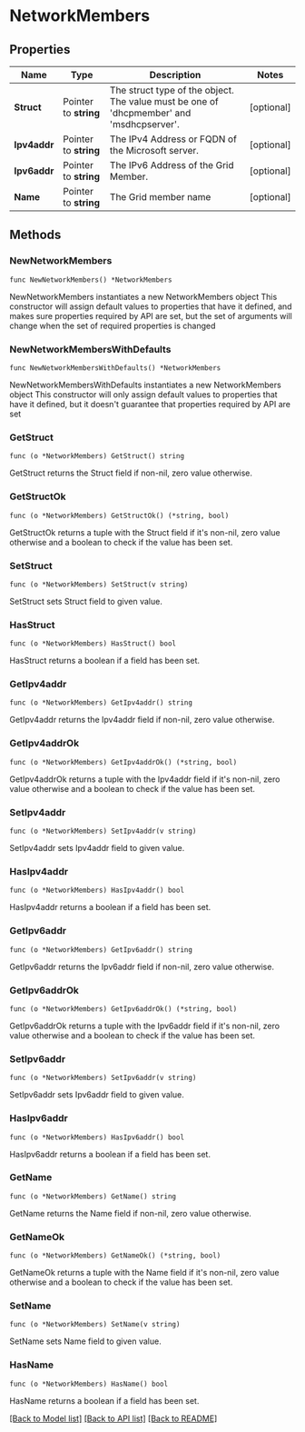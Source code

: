 # NetworkMembers

## Properties

Name | Type | Description | Notes
------------ | ------------- | ------------- | -------------
**Struct** | Pointer to **string** | The struct type of the object. The value must be one of &#39;dhcpmember&#39; and &#39;msdhcpserver&#39;. | [optional] 
**Ipv4addr** | Pointer to **string** | The IPv4 Address or FQDN of the Microsoft server. | [optional] 
**Ipv6addr** | Pointer to **string** | The IPv6 Address of the Grid Member. | [optional] 
**Name** | Pointer to **string** | The Grid member name | [optional] 

## Methods

### NewNetworkMembers

`func NewNetworkMembers() *NetworkMembers`

NewNetworkMembers instantiates a new NetworkMembers object
This constructor will assign default values to properties that have it defined,
and makes sure properties required by API are set, but the set of arguments
will change when the set of required properties is changed

### NewNetworkMembersWithDefaults

`func NewNetworkMembersWithDefaults() *NetworkMembers`

NewNetworkMembersWithDefaults instantiates a new NetworkMembers object
This constructor will only assign default values to properties that have it defined,
but it doesn't guarantee that properties required by API are set

### GetStruct

`func (o *NetworkMembers) GetStruct() string`

GetStruct returns the Struct field if non-nil, zero value otherwise.

### GetStructOk

`func (o *NetworkMembers) GetStructOk() (*string, bool)`

GetStructOk returns a tuple with the Struct field if it's non-nil, zero value otherwise
and a boolean to check if the value has been set.

### SetStruct

`func (o *NetworkMembers) SetStruct(v string)`

SetStruct sets Struct field to given value.

### HasStruct

`func (o *NetworkMembers) HasStruct() bool`

HasStruct returns a boolean if a field has been set.

### GetIpv4addr

`func (o *NetworkMembers) GetIpv4addr() string`

GetIpv4addr returns the Ipv4addr field if non-nil, zero value otherwise.

### GetIpv4addrOk

`func (o *NetworkMembers) GetIpv4addrOk() (*string, bool)`

GetIpv4addrOk returns a tuple with the Ipv4addr field if it's non-nil, zero value otherwise
and a boolean to check if the value has been set.

### SetIpv4addr

`func (o *NetworkMembers) SetIpv4addr(v string)`

SetIpv4addr sets Ipv4addr field to given value.

### HasIpv4addr

`func (o *NetworkMembers) HasIpv4addr() bool`

HasIpv4addr returns a boolean if a field has been set.

### GetIpv6addr

`func (o *NetworkMembers) GetIpv6addr() string`

GetIpv6addr returns the Ipv6addr field if non-nil, zero value otherwise.

### GetIpv6addrOk

`func (o *NetworkMembers) GetIpv6addrOk() (*string, bool)`

GetIpv6addrOk returns a tuple with the Ipv6addr field if it's non-nil, zero value otherwise
and a boolean to check if the value has been set.

### SetIpv6addr

`func (o *NetworkMembers) SetIpv6addr(v string)`

SetIpv6addr sets Ipv6addr field to given value.

### HasIpv6addr

`func (o *NetworkMembers) HasIpv6addr() bool`

HasIpv6addr returns a boolean if a field has been set.

### GetName

`func (o *NetworkMembers) GetName() string`

GetName returns the Name field if non-nil, zero value otherwise.

### GetNameOk

`func (o *NetworkMembers) GetNameOk() (*string, bool)`

GetNameOk returns a tuple with the Name field if it's non-nil, zero value otherwise
and a boolean to check if the value has been set.

### SetName

`func (o *NetworkMembers) SetName(v string)`

SetName sets Name field to given value.

### HasName

`func (o *NetworkMembers) HasName() bool`

HasName returns a boolean if a field has been set.


[[Back to Model list]](../README.md#documentation-for-models) [[Back to API list]](../README.md#documentation-for-api-endpoints) [[Back to README]](../README.md)


